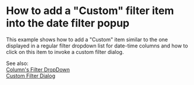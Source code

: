 # How to add a "Custom" filter item into the date filter popup


<p>This example shows how to add a "Custom" item similar to the one displayed in a regular filter dropdown list for date-time columns and how to click on this item to invoke a custom filter dialog.</p><p>See also:<br />
<a href="https://documentation.devexpress.com/#WindowsForms/CustomDocument1425"><u>Column's Filter DropDown</u></a><a href="https://documentation.devexpress.com/#WindowsForms/CustomDocument1427"><u><br />
</u><u>Custom Filter Dialog</u></a></p>

<br/>


